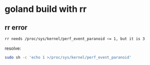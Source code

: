 # goland build with rr

## rr error
```bash
rr needs /proc/sys/kernel/perf_event_paranoid <= 1, but it is 3
```

resolve:

```bash
sudo sh -c 'echo 1 >/proc/sys/kernel/perf_event_paranoid'
```